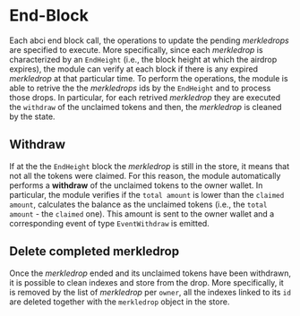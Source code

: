 <!--
order: 4
-->

# End-Block

Each abci end block call, the operations to update the pending _merkledrops_ are specified to execute. 
More specifically, since each _merkledrop_ is characterized by an `EndHeight` (i.e., the block height at which the airdrop expires), the module can verify at each block if there is any expired _merkledrop_ at that particular time. To perform the operations, the module is able to retrive the the _merkledrops_ ids by the `EndHeight` and to process those drops. In particular, for each retrived _merkledrop_ they are executed the `withdraw` of the unclaimed tokens and then, the _merkledrop_ is cleaned by the state.

## Withdraw
If at the the `EndHeight` block the _merkledrop_ is still in the store, it means that not all the tokens were claimed. For this reason, the module automatically performs a **withdraw** of the unclaimed tokens to the owner wallet. In particular, the module verifies if the `total amount` is lower than the `claimed amount`, calculates the balance as the unclaimed tokens (i.e., the `total amount` - the `claimed` one). This amount is sent to the owner wallet and a corresponding event of type `EventWithdraw` is emitted.

## Delete completed merkledrop
Once the _merkledrop_ ended and its unclaimed tokens have been withdrawn, it is possible to clean indexes and store from the drop. More specifically, it is removed by the list of _merkledrop_ per `owner`, all the indexes linked to its `id` are deleted together with the `merkledrop` object in the store.